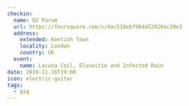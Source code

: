 ```yaml
---
checkin:
  name: O2 Forum
  url: https://foursquare.com/v/4ac518ebf964a52020ac20e3
  address:
    extended: Kentish Town
    locality: London
    country: UK
  event:
    name: Lacuna Coil, Eluveitie and Infected Rain
date: 2019-11-16T19:00
icon: electric-guitar
tags:
  - gig
---
```

